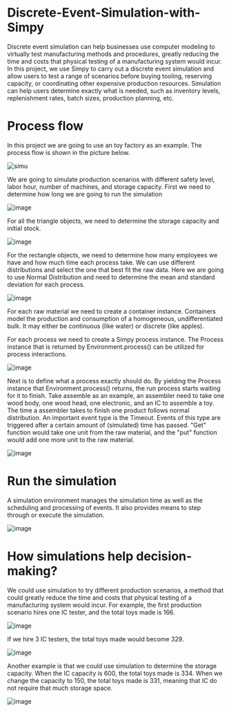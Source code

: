 # Discrete-Event-Simulation-with-Simpy
Discrete event simulation can help businesses use computer modeling to virtually test manufacturing methods and procedures, greatly reducing the time and costs that physical testing of a manufacturing system would incur. In this project, we use Simpy to carry out a discrete event simulation and allow users to test a range of scenarios before buying tooling, reserving capacity, or coordinating other expensive production resources. Simulation can help users determine exactly what is needed, such as inventory levels, replenishment rates, batch sizes, production planning, etc.

# Process flow 
In this project we are going to use an toy factory as an example. The process flow is shown in the picture below.

![simu](https://user-images.githubusercontent.com/58899897/197322197-3f6dfc01-17f2-4bfe-b06c-bdf18448fbcb.jpg)


We are going to simulate production scenarios with different safety level, labor hour, number of machines, and storage capacity.
First we need to determine how long we are going to run the simulation

![image](https://user-images.githubusercontent.com/58899897/197322321-c06f6953-0ef9-4d4e-badf-e1f2d1e5d4ef.png)

For all the triangle objects, we need to determine the storage capacity and initial stock.

![image](https://user-images.githubusercontent.com/58899897/197322371-5aea8230-99b1-4f22-a391-d5ad562088c0.png)

For the rectangle objects, we need to determine how many employees we have and how much time each process take. We can use different distributions and select the one that best fit the raw data. Here we are going to use Normal Distribution and need to determine the mean and standard deviation for each process.

![image](https://user-images.githubusercontent.com/58899897/197322458-0e3b2996-0573-4f0e-b13f-21b2d4f6186d.png)

For each raw material we need to create a container instance. Containers model the production and consumption of a homogeneous, undifferentiated bulk. It may either be continuous (like water) or discrete (like apples).

For each process we need to create a Simpy process instance. The Process instance that is returned by Environment.process() can be utilized for process interactions. 

![image](https://user-images.githubusercontent.com/58899897/197322832-17861522-0033-47c9-a805-d6c25b3a66a9.png)

Next is to define what a process exactly should do. By yielding the Process instance that Environment.process() returns, the run process starts waiting for it to finish. Take assemble as an example, an assembler need to take one wood body, one wood head, one electronic, and an IC to assemble a toy. The time a assembler takes to finish one product follows normal distribution. An important event type is the Timeout. Events of this type are triggered after a certain amount of (simulated) time has passed. "Get" function would take one unit from the raw material, and the "put" function would add one more unit to the raw material.

![image](https://user-images.githubusercontent.com/58899897/197322965-75363c1f-7f07-4fda-b994-b94c169e8a68.png)



# Run the simulation
A simulation environment manages the simulation time as well as the scheduling and processing of events. It also provides means to step through or execute the simulation.

![image](https://user-images.githubusercontent.com/58899897/197323190-ae667bee-3093-4bab-a9cd-375db2921a7f.png)

# How simulations help decision-making?
We could use simulation to try different production scenarios, a method that could greatly reduce the time and costs that physical testing of a manufacturing system would incur. For example, the first production scenario hires one IC tester, and the total toys made is 166.

![image](https://user-images.githubusercontent.com/58899897/197323335-036b874a-a6a6-4031-aa2b-4cb242ee815a.png)

If we hire 3 IC testers, the total toys made would become 329.

![image](https://user-images.githubusercontent.com/58899897/197323416-dd811306-1229-43c4-a92c-849d99362d09.png)

Another example is that we could use simulation to determine the storage capacity.
When the IC capacity is 600, the total toys made is 334. When we change the capacity to 150, the total toys made is 331, meaning that IC do not require that much storage space.

![image](https://user-images.githubusercontent.com/58899897/197323486-c4099573-be0e-4b32-8e7f-fd539596e7b6.png)





